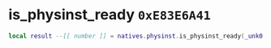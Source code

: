 # is_physinst_ready `0xE83E6A41`

```lua
local result --[[ number ]] = natives.physinst.is_physinst_ready(_unk0 --[[ number ]])
```